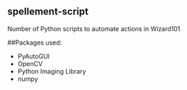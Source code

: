 ## spellement-script
Number of Python scripts to automate actions in Wizard101

##Packages used:
* PyAutoGUI
* OpenCV
* Python Imaging Library
* numpy
